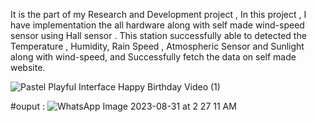 It is the part of my Research and Development project , In this project , I have implementation the all hardware along with self made wind-speed sensor using Hall sensor . This station successfully able to detected the Temperature , Humidity, Rain Speed , Atmospheric Sensor and Sunlight along with wind-speed, and Successfully fetch the data on self made website.


![Pastel Playful Interface Happy Birthday Video (1)](https://github.com/HimanshuChoudhary1526/Weather-Station-system-IOT-Security-/assets/122262540/fa98da4b-cab0-454c-8961-8602c853e768)

#ouput : 
![WhatsApp Image 2023-08-31 at 2 27 11 AM](https://github.com/HimanshuChoudhary1526/Weather-Station-system-IOT-Security-/assets/122262540/fbf05424-5387-4797-8b76-6b055bb42718)
